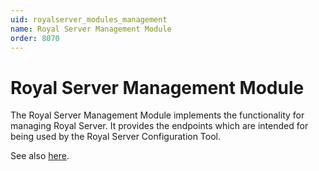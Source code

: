 ```yaml
---
uid: royalserver_modules_management
name: Royal Server Management Module
order: 8070
---
```


# Royal Server Management Module

The Royal Server Management Module implements the functionality for managing Royal Server.
It provides the endpoints which are intended for being used by the Royal Server Configuration Tool.

See also [here](xref:royalserver_general).
